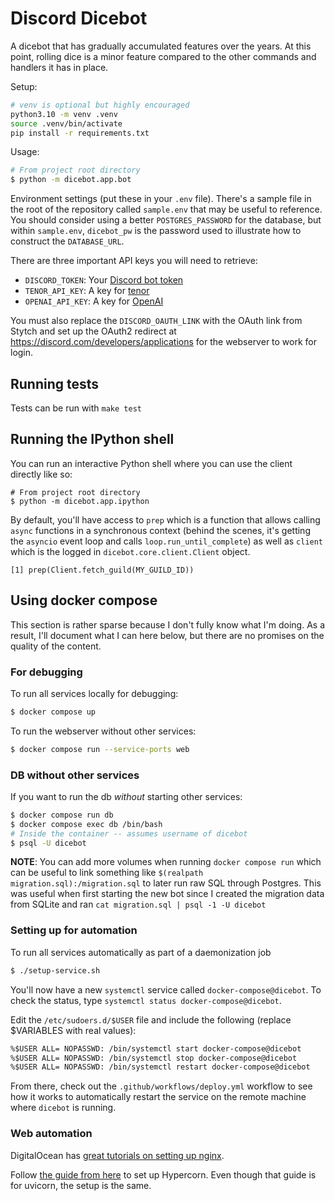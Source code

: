 # Discord Dicebot

A dicebot that has gradually accumulated features over the years. At this point, rolling dice is a minor feature compared
to the other commands and handlers it has in place.

Setup:

```sh
# venv is optional but highly encouraged
python3.10 -m venv .venv
source .venv/bin/activate
pip install -r requirements.txt
```

Usage:

```sh
# From project root directory
$ python -m dicebot.app.bot
```

Environment settings (put these in your `.env` file). There's a sample file in the root of the repository called
`sample.env` that may be useful to reference. You should consider using a better `POSTGRES_PASSWORD` for the database,
but within `sample.env`, `dicebot_pw` is the password used to illustrate how to construct the `DATABASE_URL`.

There are three important API keys you will need to retrieve:

- `DISCORD_TOKEN`: Your [Discord bot token](https://discord.com/developers/docs/topics/oauth2)
- `TENOR_API_KEY`: A key for [tenor](https://tenor.com/gifapi/documentation)
- `OPENAI_API_KEY`: A key for [OpenAI](https://beta.openai.com/account/api-keys)

You must also replace the `DISCORD_OAUTH_LINK` with the OAuth link from Stytch and set up the OAuth2 redirect at
https://discord.com/developers/applications for the webserver to work for login.

## Running tests

Tests can be run with `make test`

## Running the IPython shell

You can run an interactive Python shell where you can use the client directly like so:

```
# From project root directory
$ python -m dicebot.app.ipython
```

By default, you'll have access to `prep` which is a function that allows calling `async` functions in a synchronous context (behind the scenes, it's getting the `asyncio` event loop and calls `loop.run_until_complete`) as well as `client` which is the logged in `dicebot.core.client.Client` object.

```
[1] prep(Client.fetch_guild(MY_GUILD_ID))
```

## Using docker compose

This section is rather sparse because I don't fully know what I'm doing.
As a result, I'll document what I can here below, but there are no promises on the quality of the content.

### For debugging

To run all services locally for debugging:

```sh
$ docker compose up
```

To run the webserver without other services:

```sh
$ docker compose run --service-ports web
```

### DB without other services

If you want to run the db _without_ starting other services:

```sh
$ docker compose run db
$ docker compose exec db /bin/bash
# Inside the container -- assumes username of dicebot
$ psql -U dicebot
```

**NOTE**: You can add more volumes when running `docker compose run` which can be useful to link
something like `$(realpath migration.sql):/migration.sql` to later run raw SQL through Postgres.
This was useful when first starting the new bot since I created the migration data from SQLite
and ran `cat migration.sql | psql -1 -U dicebot`

### Setting up for automation

To run all services automatically as part of a daemonization job

```sh
$ ./setup-service.sh
```

You'll now have a new `systemctl` service called `docker-compose@dicebot`.
To check the status, type `systemctl status docker-compose@dicebot`.

Edit the `/etc/sudoers.d/$USER` file and include the following (replace $VARIABLES with real values):

```txt
%$USER ALL= NOPASSWD: /bin/systemctl start docker-compose@dicebot
%$USER ALL= NOPASSWD: /bin/systemctl stop docker-compose@dicebot
%$USER ALL= NOPASSWD: /bin/systemctl restart docker-compose@dicebot
```

From there, check out the `.github/workflows/deploy.yml` workflow to see how it works to automatically restart the
service on the remote machine where `dicebot` is running.

### Web automation

DigitalOcean has [great tutorials on setting up
nginx](https://www.digitalocean.com/community/tutorials/how-to-install-nginx-on-ubuntu-18-04#step-5-%E2%80%93-setting-up-server-blocks-recommended).

Follow [the guide from here](https://www.uvicorn.org/deployment/#running-behind-nginx) to set up Hypercorn. Even though
that guide is for uvicorn, the setup is the same.
